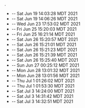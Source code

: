 .
* -- Sat Jun 19 14:03:28 MDT 2021
* -- Sat Jun 19 14:06:26 MDT 2021
* -- Wed Jun 23 17:53:02 MDT 2021
* -- Fri Jun 25 15:20:03 MDT 2021
* -- Fri Jun 25 16:21:14 MDT 2021
* -- Sat Jun 26 15:20:57 MDT 2021
* -- Sat Jun 26 15:21:01 MDT 2021
* -- Sat Jun 26 15:21:23 MDT 2021
* -- Sat Jun 26 15:21:39 MDT 2021
* -- Sat Jun 26 15:25:40 MDT 2021
* -- Sun Jun 27 00:25:12 MDT 2021
* -- Mon Jun 28 13:01:32 MDT 2021
* -- Mon Jun 28 13:01:56 MDT 2021
* -- Thu Jul  1 01:26:02 MDT 2021
* -- Thu Jul  1 01:53:30 MDT 2021
* -- Sat Jul  3 14:24:00 MDT 2021
* -- Sat Jul  3 14:31:42 MDT 2021
* -- Sat Jul  3 14:32:51 MDT 2021
